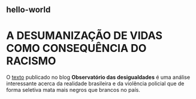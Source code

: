 ## hello-world

# A DESUMANIZAÇÃO DE VIDAS COMO CONSEQUÊNCIA DO RACISMO 

O [texto](http://observatoriodesigualdades.fjp.mg.gov.br/?p=1069&fbclid=IwAR11CKgeklXyhpEKax-b40L6uoxXeAcY3eBQTzt9pKB0onocXNOahw1lUvs) publicado no blog **Observatório das desigualdades** é uma análise interessante acerca da realidade brasileira e da violência policial que de forma seletiva mata mais negros que brancos no país. 
